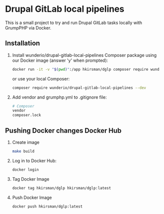 # Drupal GitLab local pipelines

This is a small project to try and run Drupal GitLab tasks locally with
GrumpPHP via Docker.

## Installation

1. Install wunderio/drupal-gitlab-local-pipelines Composer package using our
   Docker image (answer 'y' when prompted):

   ```bash
   docker run -it -v "$(pwd)":/app hkirsman/dglp composer require wunderio/drupal-gitlab-local-pipelines --dev
   ```

   or use your local Composer:

   ```bash
   composer require wunderio/drupal-gitlab-local-pipelines --dev
   ```

2. Add vendor and grumphp.yml to .gitignore file:

    ```bash
    # Composer
    vendor
    composer.lock
    ```

## Pushing Docker changes Docker Hub

1. Create image

    ```bash
    make build
    ```

2. Log in to Docker Hub:


    ```bash
    docker login
    ```

3. Tag Docker Image

    ```bash
    docker tag hkirsman/dglp hkirsman/dglp:latest
    ```

4. Push Docker Image

    ```bash
    docker push hkirsman/dglp:latest
    ```
